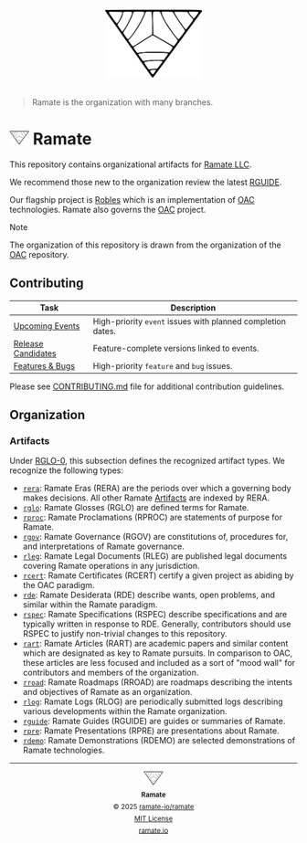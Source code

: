 <div align="center">
  <picture>
    <source srcset="./assets/ramate-inverted-transparent.png" media="(prefers-color-scheme: dark)">
    <img src="./assets/ramate-transparent.png" alt="Ramate" height="120">
  </picture>
</div>
</br>

> Ramate is the organization with many branches.

<h1>
  <picture>
    <source srcset="./assets/ramate-inverted-transparent.png" media="(prefers-color-scheme: dark)">
    <img height="24" src="./assets/ramate-transparent.png" alt="Ramate"/>
  </picture>
  Ramate
</h1>

This repository contains organizational artifacts for [Ramate LLC](https://www.ramate.io).

We recommend those new to the organization review the latest [RGUIDE](./rguide/rera-000-000-000-dulan/rguide-000-000-000/README.md).

Our flagship project is [Robles](https://github.com/ramate-io/robles) which is an implementation of [OAC](https://github.com/ramate-io/oac) technologies. Ramate also governs the [OAC](https://github.com/ramate-io/oac) project.

> [!NOTE]
> The organization of this repository is drawn from the organization of the [OAC](https://github.com/ramate-io/oac) repository.

## Contributing

| Task | Description |
|------|-------------|
| [Upcoming Events](https://github.com/ramate-io/oac/issues?q=is%3Aissue%20state%3Aopen%20label%3Apriority%3Ahigh%2Cpriority%3Amedium%20label%3Aevent) | High-priority `event` issues with planned completion dates. |
| [Release Candidates](https://github.com/ramate-io/oac/issues?q=is%3Aissue%20state%3Aopen%20label%3Arelease-candidate) | Feature-complete versions linked to events. |
| [Features & Bugs](https://github.com/ramate-io/oac/issues?q=is%3Aissue%20state%3Aopen%20label%3Afeature%2Cbug%20label%3Apriority%3Aurgent%2Cpriority%3Ahigh) | High-priority `feature` and `bug` issues. |

Please see [CONTRIBUTING.md](CONTRIBUTING.md) file for additional contribution guidelines.

## Organization

### Artifacts
Under [RGLO-0](./rglo/rera-000-000-000-dulan/rglo-000-000-000-artifact/README.md), this subsection defines the recognized artifact types. We recognize the following types:
- [`rera`](./rera): Ramate Eras (RERA) are the periods over which a governing body makes decisions. All other Ramate [Artifacts](./rglo/rera-000-000-000-dulan/rglo-000-000-000-artifact/README.md) are indexed by RERA.
- [`rglo`](./rglo/): Ramate Glosses (RGLO) are defined terms for Ramate.
- [`rproc`](./opurp/): Ramate Proclamations (RPROC) are statements of purpose for Ramate.
- [`rgov`](./rgov/): Ramate Governance (RGOV) are constitutions of, procedures for, and interpretations of Ramate governance.
- [`rleg`](./rleg/): Ramate Legal Documents (RLEG) are published legal documents covering Ramate operations in any jurisdiction.
- [`rcert`](./rcert/): Ramate Certificates (RCERT) certify a given project as abiding by the OAC paradigm.
- [`rde`](./rde/): Ramate Desiderata (RDE) describe wants, open problems, and similar within the Ramate paradigm.
- [`rspec`](./rspec): Ramate Specifications (RSPEC) describe specifications and are typically written in response to RDE. Generally, contributors should use RSPEC to justify non-trivial changes to this repository.
- [`rart`](./rart/): Ramate Articles (RART) are academic papers and similar content which are designated as key to Ramate pursuits. In comparison to OAC, these articles are less focused and included as a sort of "mood wall" for contributors and members of the organization.
- [`rroad`](./rroad/): Ramate Roadmaps (RROAD) are roadmaps describing the intents and objectives of Ramate as an organization.
- [`rlog`](./rlog/): Ramate Logs (RLOG) are periodically submitted logs describing various developments within the Ramate organization.
- [`rguide`](./rguide/): Ramate Guides (RGUIDE) are guides or summaries of Ramate.
- [`rpre`](./rpre/): Ramate Presentations (RPRE) are presentations about Ramate.
- [`rdemo`](./rdemo/): Ramate Demonstrations (RDEMO) are selected demonstrations of Ramate technologies.

<!--RAMATE FOOTER: DO NOT REMOVE THIS LINE-->
---

<div align="center">
  <a href="https://github.com/ramate-io/oac">
    <picture>
      <source srcset="/assets/ramate-inverted-transparent.png" media="(prefers-color-scheme: dark)">
      <img height="24" src="/assets/ramate-transparent.png" alt="Ramate"/>
    </picture>
  </a>
  <br/>
  <sub>
    <b>Ramate</b>
    <br/>
    &copy; 2025 <a href="https://github.com/ramate-io/ramate">ramate-io/ramate</a>
    <br/>
    <a href="https://github.com/ramate-io/ramate/blob/main/LICENSE">MIT License</a>
    <br/>
    <a href="https://www.ramate.io">ramate.io</a>
  </sub>
</div>
